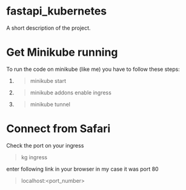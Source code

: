 # fastapi_kubernetes

A short description of the project.

# Get Minikube running

To run the code on minikube (like me) you have to follow these steps:

1. > minikube start
2. > minikube addons enable ingress
3. > minikube tunnel

# Connect from Safari

Check the port on your ingress
> kg ingress

enter following link in your browser
in my case it was port 80
> localhost:<port_number>